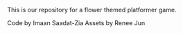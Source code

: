 This is our repository for a flower themed platformer game.

Code by Imaan Saadat-Zia
Assets by Renee Jun

